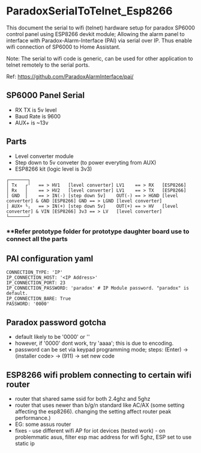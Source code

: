 # ParadoxSerialToTelnet_Esp8266

This document the serial to wifi (telnet) hardware setup for paradox SP6000 control panel using ESP8266 devkit module; Allowing the alarm panel to interface with Paradox-Alarm-Interface (PAI) via serial over IP. Thus enable wifi connection of SP6000 to Home Assistant.

Note: The serial to wifi code is generic, can be used for other application to telnet remotely to the serial ports.

Ref: https://github.com/ParadoxAlarmInterface/pai/


## SP6000 Panel Serial
- RX TX is 5v level
- Baud Rate is 9600
- AUX+ is ~13v

## Parts 
- Level converter module 
- Step down to 5v conveter (to power everyting from AUX)
- ESP8266 kit (logic level is 3v3)

```
┌───────┐               
│ Tx   ┌╵   == > HV1   [level converter] LV1    == > RX   [ESP8266]
│ Rx   │    == > HV2   [level converter] LV1    == > TX   [ESP8266]
│ GND  │    == > IN(-) [step down 5v]    OUT(-) == > HGND [level converter] & GND [ESP8266] GND == > LGND [level converter]
│ AUX+ └╷   == > IN(+) [step down 5v]    OUT(+) == > HV   [level converter] & VIN [ESP8266] 3v3 == > LV   [level converter]
└───────┘
```

### **Refer prototype folder for prototype daughter board use to connect all the parts


## PAI configuration yaml
```
CONNECTION_TYPE: 'IP'
IP_CONNECTION_HOST: '<IP Address>'
IP_CONNECTION_PORT: 23
IP_CONNECTION_PASSWORD: 'paradox' # IP Module password. "paradox" is default.
IP_CONNECTION_BARE: True
PASSWORD: '0000'
```

## Paradox password gotcha
- default likely to be '0000' or ''
- however, if '0000' dont work, try 'aaaa'; this is due to encoding. 
- password can be set via keypad programming mode; steps: (Enter) -> (installer code> -> (911) -> set new code

## ESP8266 wifi problem connecting to certain wifi router 
- router that shared same ssid for both 2.4ghz and 5ghz
- router that uses newer than b/g/n standard like AC/AX (some setting affecting the esp8266). changing the setting affect router peak performance.)
- EG: some assus router
- fixes - use different wifi AP for iot devices (tested work)
        - on problemmatic asus, filter esp mac address for wifi 5ghz, ESP set to use static ip